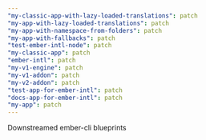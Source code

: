 ```yaml
---
"my-classic-app-with-lazy-loaded-translations": patch
"my-app-with-lazy-loaded-translations": patch
"my-app-with-namespace-from-folders": patch
"my-app-with-fallbacks": patch
"test-ember-intl-node": patch
"my-classic-app": patch
"ember-intl": patch
"my-v1-engine": patch
"my-v1-addon": patch
"my-v2-addon": patch
"test-app-for-ember-intl": patch
"docs-app-for-ember-intl": patch
"my-app": patch
---
```


Downstreamed ember-cli blueprints
